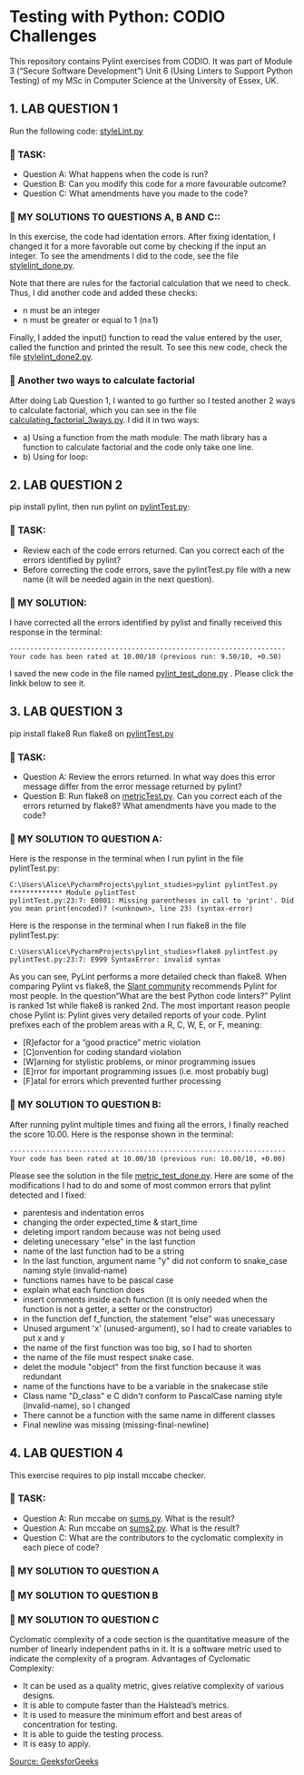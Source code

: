  <h1>Testing with Python: CODIO Challenges</h1>

This repository contains Pylint exercises from CODIO. It was part of Module 3 (“Secure Software Development”) Unit 6 (Using Linters to Support Python Testing) of my MSc in Computer Science at the University of Essex, UK.

## 1. LAB QUESTION 1

Run the following code: [styleLint.py](https://github.com/alicevillar/pylint_challenges/blob/main/styleLint.py) 
 
### :paperclip: TASK: 

  * Question A: What happens when the code is run? 
  * Question B: Can you modify this code for a more favourable outcome? 
  * Question C: What amendments have you made to the code?
 
### :paperclip: MY SOLUTIONS TO QUESTIONS A, B AND C::

In this exercise, the code had identation errors. After fixing identation, I changed it for a more favorable out come by checking if the input an integer. To see the amendments I did to the code, see the file [stylelint_done.py](https://github.com/alicevillar/pylint_challenges/blob/main/stylelint_done.py). 

Note that there are rules for the factorial calculation that we need to check. Thus, I did another code and added these checks:
* n must be an integer
* n must be greater or equal to 1 (n≥1)

Finally, I added the input() function to read the value entered by the user, called the function and printed the result. 
To see this new code, check the file [stylelint_done2.py](https://github.com/alicevillar/pylint_challenges/blob/main/stylelint_done2.py).  

### :round_pushpin: Another two ways to calculate factorial

After doing Lab Question 1, I wanted to go further so I tested another 2 ways to calculate factorial, which you can see in the file [calculating_factorial_3ways.py](https://github.com/alicevillar/pylint_challenges/blob/main/calculating_factorial_3ways.py). I did it in two ways:

* a) Using a function from the math module: The math library has a function to calculate factorial and the code only take one line. 
* b) Using for loop: 

## 2. LAB QUESTION 2

pip install pylint, then run pylint on [pylintTest.py](https://github.com/alicevillar/pylint_challenges/blob/main/pylintTest.py):

### :paperclip: TASK: 

  * Review each of the code errors returned. Can you correct each of the errors identified by pylint? 
  * Before correcting the code errors, save the pylintTest.py file with a new name (it will be needed again in the next question).
 
### :paperclip: MY SOLUTION:

I have corrected all the errors identified by pylist and finally received this response in the terminal: 

```
--------------------------------------------------------------------
Your code has been rated at 10.00/10 (previous run: 9.50/10, +0.50)
```

I saved the new code in the file named [pylint_test_done.py](https://github.com/alicevillar/pylint_challenges/blob/main/pylint_test_done.py)  . Please click the linkk below to see it. 
 
## 3. LAB QUESTION 3
 
pip install flake8
Run flake8 on [pylintTest.py](https://github.com/alicevillar/pylint_challenges/blob/main/pylintTest.py)

### :paperclip: TASK: 

  * Question A: Review the errors returned. In what way does this error message differ from the error message returned by pylint?
  * Question B: Run flake8 on [metricTest.py](https://github.com/alicevillar/pylint_challenges/blob/main/metricTest.py). Can you correct each of the errors returned by flake8? What amendments have you made to the code?
 
### :paperclip: MY SOLUTION TO QUESTION A:

Here is the response in the terminal when I run pylint in the file pylintTest.py: 

```
C:\Users\Alice\PycharmProjects\pylint_studies>pylint pylintTest.py
************* Module pylintTest
pylintTest.py:23:7: E0001: Missing parentheses in call to 'print'. Did you mean print(encoded)? (<unknown>, line 23) (syntax-error)
```

Here is the response in the terminal when I run flake8 in the file pylintTest.py: 

```
C:\Users\Alice\PycharmProjects\pylint_studies>flake8 pylintTest.py
pylintTest.py:23:7: E999 SyntaxError: invalid syntax
```

As you can see, PyLint performs a more detailed check than flake8. When comparing Pylint vs flake8, the [Slant community](https://www.slant.co/versus/12630/12632/~pylint_vs_flake8) recommends Pylint for most people. In the question“What are the best Python code linters?” Pylint is ranked 1st while flake8 is ranked 2nd. The most important reason people chose Pylint is: Pylint gives very detailed reports of your code. Pylint prefixes each of the problem areas with a R, C, W, E, or F, meaning:

* [R]efactor for a “good practice” metric violation
* [C]onvention for coding standard violation
* [W]arning for stylistic problems, or minor programming issues
* [E]rror for important programming issues (i.e. most probably bug)
* [F]atal for errors which prevented further processing

### :paperclip: MY SOLUTION TO QUESTION B:

After running pylint multiple times and fixing all the errors, I finally reached the score 10.00. Here is the response shown in the terminal:

```
--------------------------------------------------------------------
Your code has been rated at 10.00/10 (previous run: 10.00/10, +0.00)
```

Please see the solution in the file [metric_test_done.py](https://github.com/alicevillar/pylint_challenges/blob/main/metric_test_done.py). Here are some of the modifications I had to do and some of most common errors that pylint detected and I fixed: 

* parentesis and indentation erros  
* changing the order expected_time & start_time
* deleting import random because was not being used
* deleting unecessary "else" in the last function
* name of the last function had to be a string
* In the last function, argument name "y" did not conform to snake_case naming style (invalid-name)
* functions names have to be pascal case
* explain what each function does
* insert comments inside each function (it is only needed when the function is not a getter, a setter or the constructor)  
* in the function def f_function, the statement "else" was unecessary  
* Unused argument 'x' (unused-argument), so I had to create variables to put x and y  
* the name of the first function was too big, so I had to shorten  
* the name of the file must respect snake case.  
* delet the module "object" from the first function because it was redundant 
* name of the functions have to be a variable in the snakecase stile  
* Class name "D_class" e C didn't conform to PascalCase naming style (invalid-name), so I changed
* There cannot be a function with the same name in different classes 
* Final newline was missing (missing-final-newline)
 

 
## 4. LAB QUESTION 4

This exercise requires to pip install mccabe checker.

### :paperclip: TASK: 

 * Question A: Run mccabe on [sums.py](https://github.com/alicevillar/testing_with_python/blob/main/sums.py). What is the result?
 * Question A: Run mccabe on [sums2.py](https://github.com/alicevillar/testing_with_python/blob/main/sums2.py). What is the result?
 * Question C: What are the contributors to the cyclomatic complexity in each piece of code?

### :paperclip: MY SOLUTION TO QUESTION A


### :paperclip: MY SOLUTION TO QUESTION B


### :paperclip: MY SOLUTION TO QUESTION C

Cyclomatic complexity of a code section is the quantitative measure of the number of linearly independent paths in it. It is a software metric used to indicate the complexity of a program. Advantages of Cyclomatic Complexity:  

* It can be used as a quality metric, gives relative complexity of various designs.
* It is able to compute faster than the Halstead’s metrics.
* It is used to measure the minimum effort and best areas of concentration for testing.
* It is able to guide the testing process.
* It is easy to apply.
  
 [Source: GeeksforGeeks](https://www.geeksforgeeks.org/cyclomatic-complexity/)
